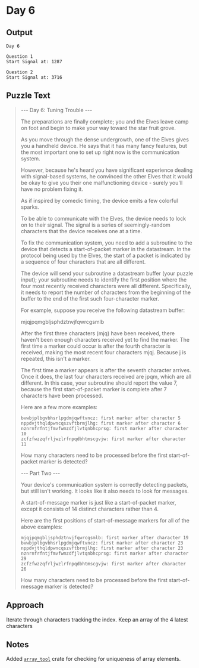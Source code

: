 # Day 6

## Output

```
Day 6

Question 1
Start Signal at: 1287

Question 2
Start Signal at: 3716
```

## Puzzle Text

> --- Day 6: Tuning Trouble ---
> 
> The preparations are finally complete; you and the Elves leave camp on foot and begin to make your way toward the star fruit grove.
> 
> As you move through the dense undergrowth, one of the Elves gives you a handheld device. He says that it has many fancy features, but the most important one to set up right now is the communication system.
> 
> However, because he's heard you have significant experience dealing with signal-based systems, he convinced the other Elves that it would be okay to give you their one malfunctioning device - surely you'll have no problem fixing it.
> 
> As if inspired by comedic timing, the device emits a few colorful sparks.
> 
> To be able to communicate with the Elves, the device needs to lock on to their signal. The signal is a series of seemingly-random characters that the device receives one at a time.
> 
> To fix the communication system, you need to add a subroutine to the device that detects a start-of-packet marker in the datastream. In the protocol being used by the Elves, the start of a packet is indicated by a sequence of four characters that are all different.
> 
> The device will send your subroutine a datastream buffer (your puzzle input); your subroutine needs to identify the first position where the four most recently received characters were all different. Specifically, it needs to report the number of characters from the beginning of the buffer to the end of the first such four-character marker.
> 
> For example, suppose you receive the following datastream buffer:
> 
> mjqjpqmgbljsphdztnvjfqwrcgsmlb
> 
> After the first three characters (mjq) have been received, there haven't been enough characters received yet to find the marker. The first time a marker could occur is after the fourth character is received, making the most recent four characters mjqj. Because j is repeated, this isn't a marker.
> 
> The first time a marker appears is after the seventh character arrives. Once it does, the last four characters received are jpqm, which are all different. In this case, your subroutine should report the value 7, because the first start-of-packet marker is complete after 7 characters have been processed.
> 
> Here are a few more examples:
> 
>     bvwbjplbgvbhsrlpgdmjqwftvncz: first marker after character 5
>     nppdvjthqldpwncqszvftbrmjlhg: first marker after character 6
>     nznrnfrfntjfmvfwmzdfjlvtqnbhcprsg: first marker after character 10
>     zcfzfwzzqfrljwzlrfnpqdbhtmscgvjw: first marker after character 11
> 
> How many characters need to be processed before the first start-of-packet marker is detected?
> 
> --- Part Two ---
> 
> Your device's communication system is correctly detecting packets, but still isn't working. It looks like it also needs to look for messages.
> 
> A start-of-message marker is just like a start-of-packet marker, except it consists of 14 distinct characters rather than 4.
> 
> Here are the first positions of start-of-message markers for all of the above examples:
> 
>     mjqjpqmgbljsphdztnvjfqwrcgsmlb: first marker after character 19
>     bvwbjplbgvbhsrlpgdmjqwftvncz: first marker after character 23
>     nppdvjthqldpwncqszvftbrmjlhg: first marker after character 23
>     nznrnfrfntjfmvfwmzdfjlvtqnbhcprsg: first marker after character 29
>     zcfzfwzzqfrljwzlrfnpqdbhtmscgvjw: first marker after character 26
> 
> How many characters need to be processed before the first start-of-message marker is detected?


## Approach

Iterate through characters tracking the index. Keep an array of the 4 latest characters

## Notes

Added [`array_tool`](https://docs.rs/array_tool/1.0.3/array_tool/index.html) crate for checking for uniqueness of array elements.